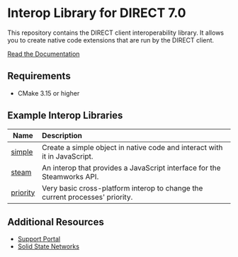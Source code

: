 # Interop Library for DIRECT 7.0

This repository contains the DIRECT client interoperability library. It allows you to create native code extensions that are run by the DIRECT client.

[Read the Documentation](docs/README.md)

## Requirements

* CMake 3.15 or higher

## Example Interop Libraries

|Name|Description|
|-|:-|
|[simple](https://github.com/snxd/interop-simple)|Create a simple object in native code and interact with it in JavaScript.|
|[steam](https://github.com/snxd/interop-steam)|An interop that provides a JavaScript interface for the Steamworks API.|
|[priority](https://github.com/snxd/interop-priority)|Very basic cross-platform interop to change the current processes' priority.|

## Additional Resources

* [Support Portal](https://support.solidstatenetworks.com/)
* [Solid State Networks](https://www.solidstatenetworks.com/)
